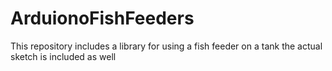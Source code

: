 # ArduionoFishFeeders
This repository includes a library for using a fish feeder on a tank
the actual sketch is included as well
